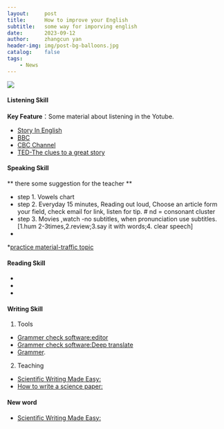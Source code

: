 ```yaml
---
layout:     post
title:      How to improve your English
subtitle:   some way for imporving english
date:       2023-09-12
author:     zhangcun yan
header-img: img/post-bg-balloons.jpg
catalog:    false
tags:
    - News
---
```


![]({{site.baseurl}}/img/logo.png)

#### Listening Skill

**Key Feature**：Some material about listening in the Yotube.
* [Story In English](https://www.youtube.com/@WooEnglish)
* [BBC](https://www.bbc.com/)
* [CBC Channel](https://www.bbc.com/)
* [TED-The clues to a great story](https://www.youtube.com/watch?v=KxDwieKpawg)

#### Speaking Skill
** there some suggestion for the teacher **
* step 1. Vowels chart
* step 2. Everyday 15 minutes, Reading out loud, Choose an article form your field, check email for link, listen for tip. # nd = consonant cluster
* step 3. Movies ,watch -no subtitles, when pronunciation use subtitles.[1.hum 2-3times,2.review;3.say it with words;4. clear speech]
* 

*[practice material-traffic topic](https://www.brookings.edu/articles/traffic-why-its-getting-worse-what-government-can-do/#intro)


#### Reading Skill

* 
*
*

#### Writing Skill
1. Tools
* [Grammer check software:editor](https://instatext.io/editor/?v2=1&u=695897452280&t=c) 
* [Grammer check software:Deep translate](https://www.deepl.com/translator)
* [Grammer](https://www.englishgrammar101.com/).
2. Teaching
* [Scientific Writing Made Easy:](https://esajournals.onlinelibrary.wiley.com/doi/full/10.1002/bes2.1258)
* [How to write a science paper:](https://www.youtube.com/watch?v=Vky9PDKx5KU)

#### New word

* [Scientific Writing Made Easy:](yanzhangcun.github.io/files/ebooks/Template_Vocabulary.pdf)




